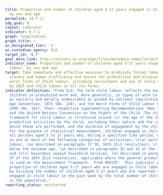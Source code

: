 ```yaml
---
title: Proportion and number of children aged 5-17 years engaged in child labour,
  by sex and age
permalink: /8-7-1/
sdg_goal: 8
layout: indicator
indicator: 8.7.1
graph: longitudinal
graph_title: ~
un_designated_tier: '1'
un_custodian_agency: ILO
target_id: '8.7'
goal_meta_link: http://unstats.un.org/sdgs/files/metadata-compilation/Metadata-Goal-8.pdf
indicator_name: Proportion and number of children aged 5-17 years engaged in child
  labour, by sex and age
target: Take immediate and effective measures to eradicate forced labour, end modern
  slavery and human trafficking and secure the prohibition and elimination of the
  worst forms of child labour, including recruitment and use of child soldiers, and
  by 2025 end child labour in all its forms.
indicator_definition: "From ILO: The term child labour reflects the engagement of
  children in prohibited work and, more generally, in types of work to be eliminated
  as socially and morally undesirable as guided by national legislation, the ILO Minimum
  Age Convention, 1973 (No. 138), and the Worst Forms of Child Labour Convention,
  1999 (No. 182), their respective supplementing Recommendations (Nos 146 and 190),
  and the United Nations Convention on the Rights of the Child. The statistical measurement
  framework for child labour is structured around (i) the age of the child; (ii) the
  productive activities by the child, including their nature and the conditions under
  which these are performed, and the duration of engagement by the child in such activities.
  For the purpose of statistical measurement, children engaged in child labour include
  all persons aged 5 to 17 years who, during a specified time period, were engaged
  in one or more of the following categories of activities: \t(a) worst forms of child
  labour, (as described in paragraphs 17'30, 18th ICLS resolution); \t(b) employment
  below the minimum age, (as described in paragraphs 32 and 33 of the 18th ICLS resolution);
  and \t(c) hazardous unpaid household services, (as described in paragraphs 36 and
  37 of the 18th ICLS resolution), applicable where the general production boundary
  is used as the measurement framework.  From UNICEF:  This indicator provides the
  proportion of children aged 5-17 years who are engaged in child labour. It is calculated
  by dividing the number of children aged 5-17 years who are reported to have been
  engaged in child labour in the past week by the total number of children aged 5-17
  in the population."
reporting_status: notstarted
---
```

